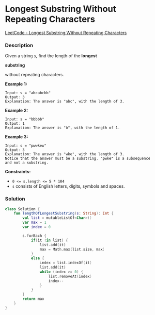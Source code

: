 # Longest Substring Without Repeating Characters

[LeetCode - Longest Substring Without Repeating Characters](https://leetcode.com/problems/longest-substring-without-repeating-characters/?envType=study-plan-v2&envId=top-interview-150)

### Description

Given a string `s`, find the length of the **longest**

**substring**

without repeating characters.

**Example 1:**

```
Input: s = "abcabcbb"
Output: 3
Explanation: The answer is "abc", with the length of 3.
```

**Example 2:**

```
Input: s = "bbbbb"
Output: 1
Explanation: The answer is "b", with the length of 1.
```

**Example 3:**

```
Input: s = "pwwkew"
Output: 3
Explanation: The answer is "wke", with the length of 3.
Notice that the answer must be a substring, "pwke" is a subsequence and not a substring.
```

**Constraints:**

- `0 <= s.length <= 5 * 104`
- `s` consists of English letters, digits, symbols and spaces.

### Solution

```kotlin
class Solution {
    fun lengthOfLongestSubstring(s: String): Int {
        val list = mutableListOf<Char>()
        var max = 1
        var index = 0

        s.forEach {
            if(it !in list) {
                list.add(it)
                max = Math.max(list.size, max)
            }
            else {
                index = list.indexOf(it)
                list.add(it)
                while (index >= 0) {
                    list.removeAt(index)
                    index--
                }
            }
        }
        return max
    }
}
```